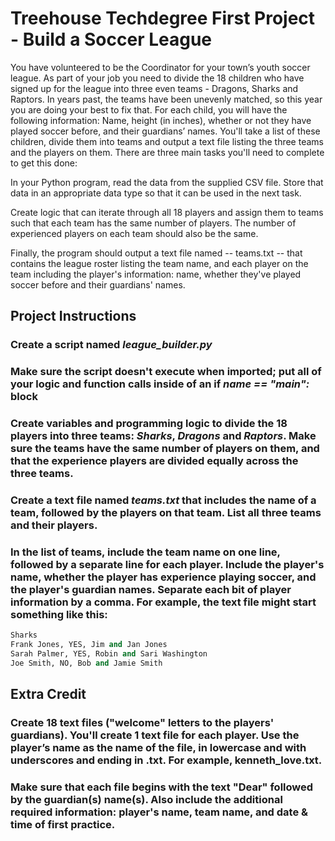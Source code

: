 # Treehouse Techdegree First Project - Build a Soccer League

You have volunteered to be the Coordinator for your town’s youth soccer league. As part of your job you need to divide the 18 children who have signed up for the league into three even teams - Dragons, Sharks and Raptors. In years past, the teams have been unevenly matched, so this year you are doing your best to fix that. For each child, you will have the following information: Name, height (in inches), whether or not they have played soccer before, and their guardians’ names. You'll take a list of these children, divide them into teams and output a text file listing the three teams and the players on them. There are three main tasks you'll need to complete to get this done:

In your Python program, read the data from the supplied CSV file. Store that data in an appropriate data type so that it can be used in the next task.

Create logic that can iterate through all 18 players and assign them to teams such that each team has the same number of players. The number of experienced players on each team should also be the same.

Finally, the program should output a text file named -- teams.txt -- that contains the league roster listing the team name, and each player on the team including the player's information: name, whether they've played soccer before and their guardians' names.

## Project Instructions

### Create a script named *league_builder.py*

### Make sure the script doesn't execute when imported; put all of your logic and function calls inside of an if *__name__ == "__main__":* block

### Create variables and programming logic to divide the 18 players into three teams: *Sharks*, *Dragons* and *Raptors*. Make sure the teams have the same number of players on them, and that the experience players are divided equally across the three teams.

### Create a text file named *teams.txt* that includes the name of a team, followed by the players on that team. List all three teams and their players.

### In the list of teams, include the team name on one line, followed by a separate line for each player. Include the player's name, whether the player has experience playing soccer, and the player's guardian names. Separate each bit of player information by a comma. For example, the text file might start something like this:

```python
Sharks
Frank Jones, YES, Jim and Jan Jones
Sarah Palmer, YES, Robin and Sari Washington
Joe Smith, NO, Bob and Jamie Smith
```

## Extra Credit

### Create 18 text files ("welcome" letters to the players' guardians). You'll create 1 text file for each player. Use the player’s name as the name of the file, in lowercase and with underscores and ending in .txt. For example, kenneth_love.txt.

### Make sure that each file begins with the text "Dear" followed by the guardian(s) name(s). Also include the additional required information: player's name, team name, and date & time of first practice.